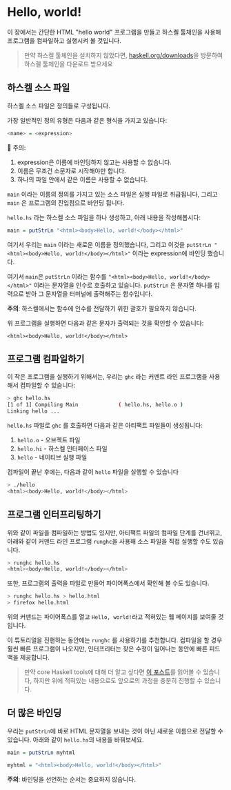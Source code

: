 # Hello, world!

이 장에서는 간단한 HTML "hello world" 프로그램을 만들고 하스켈 툴체인을 사용해 프로그램을 컴파일하고 실행시켜 볼 것입니다.

> 만약 하스켈 툴체인을 설치하지 않았다면, [haskell.org/downloads](https://haskell.org/downloads)을 방문하여 하스켈 툴체인을 다운로드 받으세요

## 하스켈 소스 파일

하스켈 소스 파일은 정의들로 구성됩니다.

가장 일반적인 정의 유형은 다음과 같은 형식을 가지고 있습니다:

```hs
<name> = <expression>
```

🚨 주의:

1. expression은 이름에 바인딩하지 않고는 사용할 수 없습니다.
2. 이름은 무조건 소문자로 시작해야만 합니다.
3. 하나의 파일 안에서 같은 이름은 사용할 수 없습니다.

`main` 이라는 이름의 정의를 가지고 있는 소스 파일은 실행 파일로 취급됩니다, 그리고 `main` 은 프로그램의 진입점으로 바인딩 됩니다.

`hello.hs` 라는 하스켈 소스 파일을 하나 생성하고, 아래 내용을 작성해봅시다:

```hs
main = putStrLn "<html><body>Hello, world!</body></html>"
```

여기서 우리는 `main` 이라는 새로운 이름을 정의했습니다, 그리고 이것을 `putStrLn "<html><body>Hello, world!</body></html>"` 이라는 expression에 바인딩 했습니다.

여기서 `main`은 `putStrLn` 이라는 함수를 `"<html><body>Hello, world!</body></html>"` 이라는 문자열을 인수로 호출하고 있습니다. `putStrLn` 은 문자열 하나를 입력으로 받아 그 문자열을 터미널에 출력해주는 함수입니다.

__주의__: 하스켈에서는 함수에 인수를 전달하기 위한 괄호가 필요하지 않습니다.

위 프로그램을 실행하면 다음과 같은 문자가 출력되는 것을 확인할 수 있습니다:

```
<html><body>Hello, world!</body></html>
```

## 프로그램 컴파일하기

이 작은 프로그램을 실행하기 위해서는, 우리는 `ghc` 라는 커멘트 라인 프로그램을 사용해서 컴파일할 수 있습니다:

```sh
> ghc hello.hs
[1 of 1] Compiling Main             ( hello.hs, hello.o )
Linking hello ...
```

`hello.hs` 파일로 `ghc` 를 호출하면 다음과 같은 아티팩트 파일들이 생성됩니다:

1. `hello.o` - 오브젝트 파일
2. `hello.hi` - 하스켈 인터페이스 파일
3. `hello` - 네이티브 실행 파일

컴파일이 끝난 후에는, 다음과 같이 `hello` 파일을 실행할 수 있습니다

```sh
> ./hello
<html><body>Hello, world!</body></html>
```

## 프로그램 인터프리팅하기

위와 같이 파일을 컴파일하는 방법도 있지만, 아티팩트 파일의 컴파일 단계를 건너뛰고, 아래와 같이 커맨드 라인 프로그램 `runghc`을 사용해 소스 파일을 직접 실행할 수도 있습니다.

```sh
> runghc hello.hs
<html><body>Hello, world!</body></html>
```

또한, 프로그램의 출력을 파일로 만들어 파이어폭스에서 확인해 볼 수도 있습니다.

```sh
> runghc hello.hs > hello.html
> firefox hello.html
```

위의 커맨드는 파이어폭스를 열고 `Hello, world!`라고 적혀있는 웹 페이지를 보여줄 것입니다.

이 튜토리얼을 진핸하는 동안에는 `runghc` 를 사용하기를 추천합니다. 컴파일을 할 경우 훨씬 빠른 프로그램이 나오지만, 인터프리터는 잦은 수정이 일어나는 동안에 빠른 피드백을 제공합니다.

> 만약 core Haskell tools에 대해 더 알고 싶다면 [이 포스트](https://gilmi.me/blog/post/2021/08/14/hs-core-tools)를 읽어볼 수 있습니다, 하지만 위에 적혀있는 내용으로도 앞으로의 과정을 충분히 진행할 수 있습니다.

## 더 많은 바인딩

우리는 `putStrLn`에 바로 HTML 문자열을 보내는 것이 아닌 새로운 이름으로 전달할 수 있습니다. 아래와 같이 `hello.hs`의 내용을 바꿔보세요.

```hs
main = putStrLn myhtml

myhtml = "<html><body>Hello, world!</body></html>"
```

__주의__: 바인딩을 선언하는 순서는 중요하지 않습니다.

